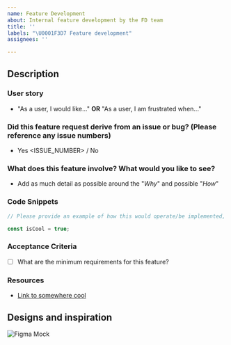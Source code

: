 ```yaml
---
name: Feature Development
about: Internal feature development by the FD team
title: ''
labels: "\U0001F3D7 Feature development"
assignees: ''

---
```


## Description

### User story

- "As a user, I would like..." **OR** "As a user, I am frustrated when..."

### Did this feature request derive from an issue or bug? (Please reference any issue numbers)

- Yes <ISSUE_NUMBER> / No

### What does this feature involve? What would you like to see?

- Add as much detail as possible around the "_Why_" and possible "_How_"

### Code Snippets

```javascript
// Please provide an example of how this would operate/be implemented, even if it's rough :)

const isCool = true;
```

### Acceptance Criteria

- [ ] What are the minimum requirements for this feature?

### Resources

- [Link to somewhere cool](http://species-in-pieces.com/)

## Designs and inspiration

![Figma Mock](https://figma.com/cool/new/feature)
